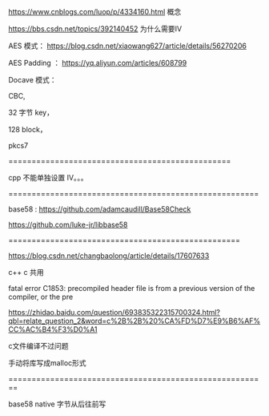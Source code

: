 https://www.cnblogs.com/luop/p/4334160.html 概念

https://bbs.csdn.net/topics/392140452 为什么需要IV

AES 模式： https://blog.csdn.net/xiaowang627/article/details/56270206

AES Padding ： https://yq.aliyun.com/articles/608799

Docave 模式：

CBC,

32 字节 key，

128 block，

pkcs7


================================================

cpp 不能单独设置 IV。。。

======================================================

base58 : https://github.com/adamcaudill/Base58Check

https://github.com/luke-jr/libbase58




==================================================

https://blog.csdn.net/changbaolong/article/details/17607633

c++ c 共用

fatal error C1853: precompiled header file is from a previous version of the compiler, or the pre


https://zhidao.baidu.com/question/693835322315700324.html?qbl=relate_question_2&word=c%2B%2B%20%CA%FD%D7%E9%B6%AF%CC%AC%B4%F3%D0%A1

c文件编译不过问题


手动将库写成malloc形式


========================================================

base58 native 字节从后往前写




